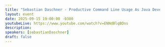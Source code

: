 ```yaml
---
title: "Sebastian Daschner - Productive Command Line Usage As Java Developer"
layout: event
date: 2025-09-15 19:00:00 -0300
youtubeLive: https://www.youtube.com/watch?v=ENNdBlqBDns
description:
speakers: [sebastianDaschner]
draft: false
---
```

